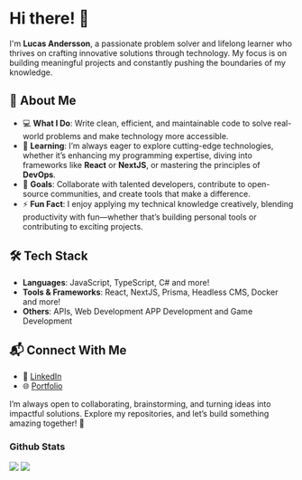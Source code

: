 # Hi there! 👋  

I'm **Lucas Andersson**, a passionate problem solver and lifelong learner who thrives on crafting innovative solutions through technology. My focus is on building meaningful projects and constantly pushing the boundaries of my knowledge.  

## 🌟 About Me  
- 💻 **What I Do**: Write clean, efficient, and maintainable code to solve real-world problems and make technology more accessible.  
- 🌱 **Learning**: I’m always eager to explore cutting-edge technologies, whether it’s enhancing my programming expertise, diving into frameworks like **React** or **NextJS**, or mastering the principles of **DevOps**.  
- 🎯 **Goals**: Collaborate with talented developers, contribute to open-source communities, and create tools that make a difference.  
- ⚡ **Fun Fact**: I enjoy applying my technical knowledge creatively, blending productivity with fun—whether that’s building personal tools or contributing to exciting projects.  

## 🛠️ Tech Stack  
- **Languages**: JavaScript, TypeScript, C# and more!  
- **Tools & Frameworks**: React, NextJS, Prisma, Headless CMS, Docker and more!
- **Others**: APIs, Web Development APP Development and Game Development

## 📬 Connect With Me  
- 💼 [LinkedIn]([your-linkedin-link](https://www.linkedin.com/in/lucas-andersson-861425214/))  
- 🌐 [Portfolio]([your-portfolio-link](https://portfolio-lucas-andersson.vercel.app/))  

I’m always open to collaborating, brainstorming, and turning ideas into impactful solutions. Explore my repositories, and let’s build something amazing together! 🚀  

### Github Stats
![](https://github-readme-stats.vercel.app/api?username=GITZMBE&show_icons=true&theme=radical)
![](https://github-readme-stats.vercel.app/api/top-langs/?username=GITZMBE)
